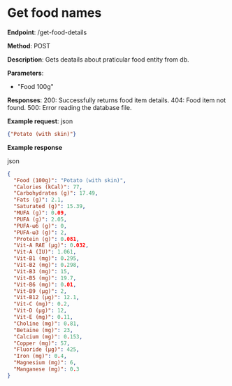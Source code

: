 # Get food names

**Endpoint**: /get-food-details

**Method**: POST

**Description**: Gets deatails about praticular food entity from db.

**Parameters**:

- "Food 100g"

**Responses**:
200: Successfully returns food item details.
404: Food item not found.
500: Error reading the database file.

**Example request**:
json

```json
{"Potato (with skin)"}
```

**Example response**

json

```json
{
  "Food (100g)": "Potato (with skin)",
  "Calories (kCal)": 77,
  "Carbohydrates (g)": 17.49,
  "Fats (g)": 2.1,
  "Saturated (g)": 15.39,
  "MUFA (g)": 0.09,
  "PUFA (g)": 2.05,
  "PUFA-ω6 (g)": 0,
  "PUFA-ω3 (g)": 2,
  "Protein (g)": 0.081,
  "Vit-A RAE (µg)": 0.032,
  "Vit-A (IU)": 1.061,
  "Vit-B1 (mg)": 0.295,
  "Vit-B2 (mg)": 0.298,
  "Vit-B3 (mg)": 15,
  "Vit-B5 (mg)": 19.7,
  "Vit-B6 (mg)": 0.01,
  "Vit-B9 (µg)": 2,
  "Vit-B12 (µg)": 12.1,
  "Vit-C (mg)": 0.2,
  "Vit-D (µg)": 12,
  "Vit-E (mg)": 0.11,
  "Choline (mg)": 0.81,
  "Betaine (mg)": 23,
  "Calcium (mg)": 0.153,
  "Copper (mg)": 57,
  "Fluoride (µg)": 425,
  "Iron (mg)": 0.4,
  "Magnesium (mg)": 6,
  "Manganese (mg)": 0.3
}
```
